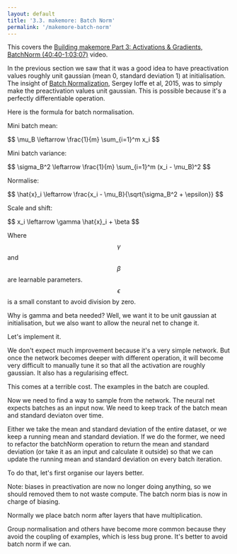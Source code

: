```yaml
---
layout: default
title: '3.3. makemore: Batch Norm'
permalink: '/makemore-batch-norm'
---
```


<aside>
    This covers the <a href="https://www.youtube.com/watch?v=TCH_1BHY58I">Building makemore Part 3: Activations & Gradients, BatchNorm (40:40-1:03:07)</a> video.
</aside>

In the previous section we saw that it was a good idea to have preactivation
values roughly unit gaussian (mean 0, standard deviation 1) at initialisation.
The insight of [Batch Normalization](https://arxiv.org/pdf/1502.03167), Sergey
Ioffe et al, 2015, was to simply make the preactivation values unit gaussian.
This is possible because it's a perfectly differentiable operation.

Here is the formula for batch normalisation.

Mini batch mean:

<div class="math">
$$
\mu_B \leftarrow \frac{1}{m} \sum_{i=1}^m x_i
$$
</div>

Mini batch variance:

<div class="math">
$$
\sigma_B^2 \leftarrow \frac{1}{m} \sum_{i=1}^m (x_i - \mu_B)^2
$$
</div>

Normalise:

<div class="math">
$$
\hat{x}_i \leftarrow \frac{x_i - \mu_B}{\sqrt{\sigma_B^2 + \epsilon}}
$$
</div>

Scale and shift:

<div class="math">
$$
x_i \leftarrow \gamma \hat{x}_i + \beta
$$
</div>

Where $$\gamma$$ and $$\beta$$ are learnable parameters. $$\epsilon$$ is a small constant
to avoid division by zero.

Why is gamma and beta needed? Well, we want it to be unit gaussian at
initialisation, but we also want to allow the neural net to change it.

Let's implement it.

<script>
import { random, softmaxByRow, matMul } from './1-bigram-utils.js';
import {
    Value,
    FloatMatrix,
    createFloatMatrix,
    buildDataSet,
    miniBatch,
    shuffle,
    createLossesGraph
} from './3-0-makemore-MLP-utils.js';
export { default as Plotly } from 'https://cdn.jsdelivr.net/npm/plotly.js-dist@2.26.2/+esm';
</script>

<script data-src="utils.js">
import { Value, FloatMatrix } from './3-0-makemore-MLP-utils.js';

Value.addOperation('batchNorm', (A, gain, bias) => {
    const n = A.shape.at(-1);
    const restDims = A.shape.slice(0, -1);
    const m = restDims.reduce((a, b) => a * b, 1);
    const bnraw = new FloatMatrix(A);
    const bnmean = createFloatMatrix( [n] );
    const bnvar = createFloatMatrix( [n] );
    const bnvarinv = createFloatMatrix( [n] );

    for (let n_ = n; n_--;) {
        let sum = 0;
        for (let m_ = m; m_--;) {
            sum += A[m_ * n + n_];
        }
        bnmean[n_] = sum / m;
    }

    for (let n_ = n; n_--;) {
        let variance = 0;
        for (let m_ = m; m_--;) {
            variance += (A[m_ * n + n_] - bnmean[n_]) ** 2;
        }
        // Apply Bessel's correction here
        bnvar[n_] = variance / (m - 0);
        bnvarinv[n_] = 1 / Math.sqrt(bnvar[n_] + 1e-5);
    }

    const bnout = createFloatMatrix( A.shape );

    for (let m_ = m; m_--;) {
        for (let n_ = n; n_--;) {
            const i = m_ * n + n_;
            bnraw[i] = (A[i] - bnmean[n_]) * bnvarinv[n_];
            bnout[i] = gain[n_] * bnraw[i] + bias[n_];
        }
    }

    return [
        bnout,
        (grad) => {
            // bngain*bnvar_inv/n * (n*dhpreact - dhpreact.sum(0) - n/(n-1)*bnraw*(dhpreact*bnraw).sum(0))
            const dA = new FloatMatrix(A);
            const outGradSum = createFloatMatrix( [n] );
            const outGradXbnrawSum = createFloatMatrix( [n] );
            const dGain = createFloatMatrix( gain.shape );
            const dBias = createFloatMatrix( bias.shape );

            // Calculate sums along the batch dimension (m)
            for (let n_ = n; n_--;) {
                for (let m_ = m; m_--;) {
                    const i = m_ * n + n_;
                    outGradSum[n_] += grad[i];
                    outGradXbnrawSum[n_] += grad[i] * bnraw[i];
                    dGain[n_] += grad[i] * bnraw[i];
                    dBias[n_] += grad[i];
                }
            }

            // Calculate the gradient
            for (let m_ = m; m_--;) {
                for (let n_ = n; n_--;) {
                    const i = m_ * n + n_;
                    dA[i] = gain[n_] * bnvarinv[n_] / m * (
                        m * grad[i] - 
                        outGradSum[n_] - 
                        m / (m - 0) * bnraw[i] * outGradXbnrawSum[n_]
                    );
                }
            }

            return [dA, dGain, dBias];
        },
    ];
});
</script>

<script>
function createNetwork() {
    const { embeddingDimensions, blockSize, neurons } = hyperParameters;
    const C = new Value( createFloatMatrix( [ vocabSize, embeddingDimensions ], random ) );
    const W1 = new Value( createFloatMatrix( [ embeddingDimensions * blockSize, neurons ], () => random() * 0.2 ) );
    // const b1 = new Value( createFloatMatrix( [ neurons ] ) );
    const W2 = new Value( createFloatMatrix( [ neurons, vocabSize ], () => random() * 0.01 ) );
    const b2 = new Value( createFloatMatrix( [ vocabSize ] ) );
    const bngain = new Value( createFloatMatrix( [ neurons ], () => 1 ) );
    const bnbias = new Value( createFloatMatrix( [ neurons ] ) );
    function logitFn( X ) {
        const embedding = C.gather( X ).reshape( [ X.shape[ 0 ], embeddingDimensions * blockSize ] );
        // Note: we should remove the bias here becaus with batchNorm it's no
        // longer doing anything.
        const preactivation = embedding.matMulBias( W1 );
        const hidden = preactivation.batchNorm( bngain, bnbias );
        const activation = hidden.tanh();
        return activation.matMulBias( W2, b2 );
    }
    logitFn.params = [ C, W1, /*b1,*/ W2, b2, bngain, bnbias ];
    return logitFn;
}

const response = await fetch('https://raw.githubusercontent.com/karpathy/makemore/master/names.txt');
const text = await response.text();
const names = text.split('\n');
const indexToCharMap = [ '.', ...new Set( names.join('') ) ].sort();
const stringToCharMap = {};

for ( let i = indexToCharMap.length; i--; ) {
    stringToCharMap[ indexToCharMap[ i ] ] = i;
}

const hyperParameters = {
    embeddingDimensions: 10,
    blockSize: 3,
    neurons: 200,
    batchSize: 32,
    learningRate: 0.1,
};

shuffle( names );
const n1 = Math.floor( names.length * 0.8 );
const n2 = Math.floor( names.length * 0.9 );
const [ Xtr, Ytr ] = buildDataSet( names.slice( 0, n1 ), stringToCharMap, hyperParameters.blockSize );
const [ Xdev, Ydev ] = buildDataSet( names.slice( n1, n2 ), stringToCharMap, hyperParameters.blockSize );
const [ Xte, Yte ] = buildDataSet( names.slice( n2 ), stringToCharMap, hyperParameters.blockSize );
const vocabSize = indexToCharMap.length;
</script>

<script>
const batchLosses = [];
const losses = [];
const network = createNetwork();
</script>

<script>
const graph = document.createElement( 'div' );
print(graph);
for ( let i = 0; i < 1000; i++ ) {
    const [ Xbatch, Ybatch ] = miniBatch( Xtr, Ytr, hyperParameters.batchSize );
    const loss = network( Xbatch ).softmaxCrossEntropy( Ybatch );
    await loss.forward();
    batchLosses.push( loss.data );
    await loss.backward();
    const learningRate = batchLosses.length < 2000 ? 0.1 : 0.01;
    for ( const param of network.params ) {
        for ( let i = param.data.length; i--; ) {
            param.data[ i ] -= learningRate * param.grad[ i ];
        }
    }

    if ( batchLosses.length % 100 === 0 ) {
        const loss = network( Xdev ).softmaxCrossEntropy( Ydev );
        await loss.forward();
        losses.push( loss.data );
    }

    await createLossesGraph( graph, batchLosses, losses );
}
</script>

We don't expect much improvement because it's a very simple network. But once
the network becomes deeper with different operation, it will become very
difficult to manually tune it so that all the activation are roughly gaussian.
It also has a regularising effect.

This comes at a terrible cost. The examples in the batch are coupled.

Now we need to find a way to sample from the network. The neural net expects
batches as an input now. We need to keep track of the batch mean and standard
deviaton over time.

Either we take the mean and standard deviation of the entire dataset, or we keep
a running mean and standard deviation. If we do the former, we need to refactor
the batchNorm operation to return the mean and standard deviation (or take it as
an input and calculate it outside) so that we can update the running mean and
standard deviation on every batch iteration.

To do that, let's first organise our layers better.

Note: biases in preactivation are now no longer doing anything, so we should
removed them to not waste compute. The batch norm bias is now in charge of
biasing.

Normally we place batch norm after layers that have multiplication.

Group normalisation and others have become more common because they avoid the
coupling of examples, which is less bug prone. It's better to avoid batch norm
if we can.
